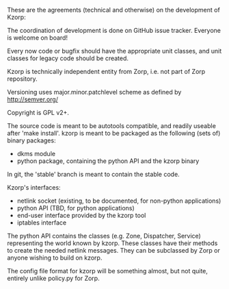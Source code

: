 These are the agreements (technical and otherwise) on the development of Kzorp:

The coordination of development is done on GitHub issue tracker.  Everyone is
welcome on board!

Every now code or bugfix should have the appropriate unit classes, and unit
classes for legacy code should be created.

Kzorp is technically independent entity from Zorp, i.e. not part of Zorp repository.

Versioning uses major.minor.patchlevel scheme as defined by http://semver.org/

Copyright is GPL v2+.

The source code is meant to be autotools compatible, and readily useable after 'make install'.
kzorp is meant to be packaged as the following (sets of) binary packages:
 - dkms module
 - python package, containing the python API and the kzorp binary 

In git, the 'stable' branch is meant to contain the stable code.

Kzorp's interfaces:

 - netlink socket (existing, to be documented, for non-python applications)
 - python API (TBD, for python applications)
 - end-user interface provided by the kzorp tool
 - iptables interface

The python API contains the classes (e.g. Zone, Dispatcher, Service) representing the world known by kzorp.
These classes have their methods to create the needed netlink messages.
They can be subclassed by Zorp or anyone wishing to build on kzorp.

The config file format for kzorp will be something almost, but not quite, entirely unlike policy.py for Zorp.



